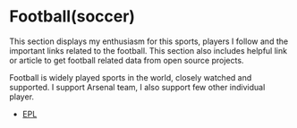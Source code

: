 # Football\(soccer\)

This section displays my enthusiasm for this sports, players I follow and the important links related to the football. This section also includes helpful link or article to get football related data from open source projects.

Football is widely played sports in the world, closely watched and supported. I support Arsenal team, I also support few other individual player.

* [EPL](epl.md)

